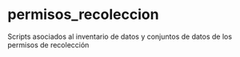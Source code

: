 # permisos_recoleccion
Scripts asociados al inventario de datos y conjuntos de datos de los permisos de recolección
